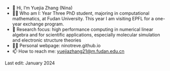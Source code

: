 - 👋 Hi, I’m Yuejia Zhang (Nina)
- 👩‍🎓 Who am I: Year Three PhD student, majoring in computational mathematics, at Fudan University. This year I am visiting EPFL for a one-year exchange program.
- 👀 Research focus: high performance computing in numerical linear algebra and for scientific applications, especially molecular simulation and electronic structure theories
- 👩‍💻 Personal webpage: ninotreve.github.io
- 📫 How to reach me: yuejiazhang21@m.fudan.edu.cn

<!---
ninotreve/ninotreve is a ✨ special ✨ repository because its `README.md` (this file) appears on your GitHub profile.
You can click the Preview link to take a look at your changes.
--->

Last edit: January 2024
